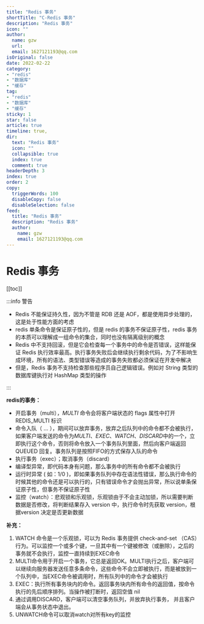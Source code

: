 ```yaml
---
title: "Redis 事务"
shortTitle: "C-Redis 事务"
description: "Redis 事务"
icon: ""
author: 
  name: gzw
  url: 
  email: 1627121193@qq.com
isOriginal: false
date: 2022-02-22
category: 
- "redis"
- "数据库"
- "缓存"
tag:
- "redis"
- "数据库"
- "缓存"
sticky: 1
star: false
article: true
timeline: true,
dir:
  text: "Redis 事务"
  icon: ""
  collapsible: true
  index: true
  comment: true
headerDepth: 3
index: true
order: 2
copy:
  triggerWords: 100
  disableCopy: false
  disableSelection: false
feed:
  title: "Redis 事务"
  description: "Redis 事务"
  author:
    name: gzw
    email: 1627121193@qq.com
---
```




# Redis 事务


[[toc]]

:::info 警告

- Redis 不能保证持久性，因为不管是 RDB 还是 AOF，都是使用异步处理的，这是处于性能方面的考虑
- redis 单条命令是保证原子性的，但是 redis 的事务不保证原子性，redis 事务的本质可以理解成一组命令的集合，同时也没有隔离级别的概念
- Redis 中不支持回滚，但是它会检查每一个事务中的命令是否错误，这样能保证 Redis 执行效率最高。执行事务失败后会继续执行剩余代码，为了不影响生成环境，所有的语法、类型错误等造成的事务失败都必须保证在开发中解决
- 但是，Redis 事务不支持检查那些程序员自己逻辑错误。例如对 String 类型的数据库键执行对 HashMap 类型的操作

:::

**redis的事务：**

- 开启事务（multi），*MULTI* 命令会将客户端状态的 flags 属性中打开 REDIS_MULTI 标识
- 命令入队（ ... ），期间可以放弃事务，放弃之后队列中的命令都不会被执行，如果客户端发送的命令为*MULTI*、*EXEC*、*WATCH*、*DISCARD*中的一个，立即执行这个命令，否则将命令放入一个事务队列里面，然后向客户端返回 QUEUED 回复。事务队列是按照FIFO的方式保存入队的命令
- 执行事务（exec）；取消事务（discard）
- 编译型异常，即代码本身有问题，那么事务中的所有命令都不会被执行
- 运行时异常 ( 如：1/0 )，即如果事务队列中存在语法性错误，那么执行命令的时候其他的命令还是可以执行的，只有错误命令才会抛出异常，所以说单条保证原子性，但事务不保证原子性
- 监控（watch）：悲观锁和乐观锁，乐观锁由于不会主动加锁，所以需要判断数据是否修改，将判断结果存入 version 中，执行命令时先获取 version，根据version 决定是否更新数据

**补充：**

1. WATCH 命令是一个乐观锁，可以为 Redis 事务提供 check-and-set （CAS）行为。可以监控一个或多个键，一旦其中有一个键被修改（或删除），之后的事务就不会执行，监控一直持续到EXEC命令
2. MULTI命令用于开启一个事务，它总是返回OK。MULTI执行之后，客户端可以继续向服务器发送任意多条命令，这些命令不会立即被执行，而是被放到一个队列中，当EXEC命令被调用时，所有队列中的命令才会被执行
3. EXEC：执行所有事务块内的命令。返回事务块内所有命令的返回值，按命令执行的先后顺序排列。当操作被打断时，返回空值 nil
4. 通过调用DISCARD，客户端可以清空事务队列，并放弃执行事务， 并且客户端会从事务状态中退出。
5. UNWATCH命令可以取消watch对所有key的监控